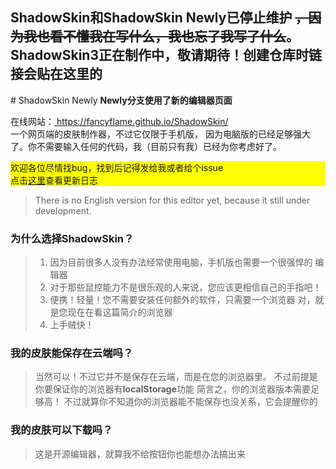 <h2><strong>ShadowSkin和ShadowSkin Newly已停止维护
  <del>，因为我也看不懂我在写什么，我也忘了我写了什么</del>。ShadowSkin3正在制作中，敬请期待！创建仓库时链接会贴在这里的</strong></h2>
# ShadowSkin Newly
<strong>Newly分支使用了新的编辑器页面</strong>
<p>
在线网站：<a href="https://fancyflame.github.io/ShadowSkin/">
https://fancyflame.github.io/ShadowSkin/</a>
<br>
一个网页端的皮肤制作器，不过它仅限于手机版，
因为电脑版的已经足够强大了。你不需要输入任何的代码，我（目前只有我）已经为你考虑好了。
</p>
<p style="background-color:yellow;">
欢迎各位尽情找bug，找到后记得发给我或者给个issue
<br>点击<a href="/UPDATES.md">这里</a>查看更新日志
</p>
<blockquote>
There is no English version for this editor yet,
because it still under development.
</blockquote>

<h3>为什么选择ShadowSkin？</h3>
<blockquote>
<ol>
<li>
因为目前很多人没有办法经常使用电脑，手机版也需要一个很强悍的
编辑器
</li>
<li>
对于那些鼠控能力不是很乐观的人来说，您应该更相信自己的手指吧！
</li>
<li>
便携！轻量！您不需要安装任何额外的软件，只需要一个浏览器
对，就是您现在在看这篇简介的浏览器
</li>
<li>
上手贼快！
</li>
</ol>
</blockquote>
<h3>我的皮肤能保存在云端吗？</h3>
<blockquote>
当然可以！不过它并不是保存在云端，而是在您的浏览器里。
不过前提是你要保证你的浏览器有<b>localStorage</b>功能
简言之，你的浏览器版本需要足够高！
不过就算你不知道你的浏览器能不能保存也没关系，它会提醒你的
</blockquote>
<h3>我的皮肤可以下载吗？</h3>
<blockquote>
这是开源编辑器，就算我不给按钮你也能想办法搞出来
</blockquote>
